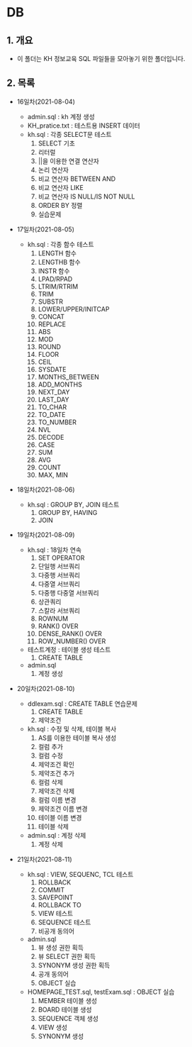 # DB

## 1. 개요
- 이 폴더는 KH 정보교육 SQL 파일들을 모아놓기 위한 폴더입니다.

## 2. 목록
- 16일차(2021-08-04)
  - admin.sql : kh 계정 생성
  - KH_pratice.txt : 테스트용 INSERT 데이터
  - kh.sql : 각종 SELECT문 테스트
    1. SELECT 기초
    2. 리터럴
    3. ||을 이용한 연결 연산자
    4. 논리 연산자
    5. 비교 연산자 BETWEEN AND
    6. 비교 연산자 LIKE
    7. 비교 연산자 IS NULL/IS NOT NULL
    9. ORDER BY 정렬
    10. 실습문제

- 17일차(2021-08-05)
  - kh.sql : 각종 함수 테스트
    1. LENGTH 함수
    2. LENGTHB 함수
    3. INSTR 함수
    4. LPAD/RPAD
    5. LTRIM/RTRIM
    6. TRIM
    7. SUBSTR
    8. LOWER/UPPER/INITCAP
    9. CONCAT
    10. REPLACE
    11. ABS
    12. MOD
    13. ROUND
    14. FLOOR
    15. CEIL
    16. SYSDATE
    17. MONTHS_BETWEEN
    18. ADD_MONTHS
    19. NEXT_DAY
    20. LAST_DAY
    21. TO_CHAR
    22. TO_DATE
    23. TO_NUMBER
    24. NVL
    25. DECODE
    26. CASE
    27. SUM
    28. AVG
    29. COUNT
    30. MAX, MIN

- 18일차(2021-08-06)
  - kh.sql : GROUP BY, JOIN 테스트
    1. GROUP BY, HAVING
    2. JOIN

- 19일차(2021-08-09)
  - kh.sql : 18일차 연속
    1. SET OPERATOR
    2. 단일행 서브쿼리
    3. 다중행 서브쿼리
    4. 다중열 서브쿼리
    5. 다중행 다중열 서브쿼리
    6. 상관쿼리
    7. 스칼라 서브쿼리
    8. ROWNUM
    9. RANK() OVER
    10. DENSE_RANK() OVER
    11. ROW_NUMBER() OVER
  - 테스트계정 : 테이블 생성 테스트
    1. CREATE TABLE
  - admin.sql
    1. 계정 생성

- 20일차(2021-08-10)
  - ddlexam.sql : CREATE TABLE 연습문제
    1. CREATE TABLE
    2. 제약조건
  - kh.sql : 수정 및 삭제, 테이블 복사
    1. AS를 이용한 테이블 복사 생성
    2. 컬럼 추가
    3. 컬럼 수정
    4. 제약조건 확인
    5. 제약조건 추가
    6. 컬럼 삭제
    7. 제약조건 삭제
    8. 컬럼 이름 변경
    9. 제약조건 이름 변경
    10. 테이블 이름 변경
    11. 테이블 삭제
  - admin.sql : 계정 삭제
    1. 계정 삭제

- 21일차(2021-08-11)
  - kh.sql : VIEW, SEQUENC, TCL 테스트
    1. ROLLBACK
    2. COMMIT
    3. SAVEPOINT
    4. ROLLBACK TO
    5. VIEW 테스트
    6. SEQUENCE 테스트
    7. 비공개 동의어
  - admin.sql
    1. 뷰 생성 권한 획득
    2. 뷰 SELECT 권한 획득
    3. SYNONYM 생성 권한 획득
    4. 공개 동의어
    5. OBJECT 실습
  - HOMEPAGE_TEST.sql, testExam.sql : OBJECT 실습
    1. MEMBER 테이블 생성
    2. BOARD 테이블 생성
    3. SEQUENCE 객체 생성
    4. VIEW 생성
    5. SYNONYM 생성
